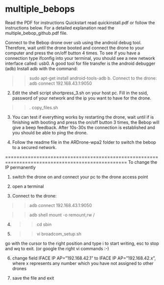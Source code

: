 # multiple_bebops

Read the PDF for instructions
Quickstart read quickinstall.pdf or follow the instructions below. For a detailed explanation read the multiple_bebop_github.pdf file.

Connect to the Bebop drone over usb using the android debug tool. Therefore, wait until the drone booted and connect the drone to your computer and press the on/off button 4 times. To see if you have a connection type ifconfig into your terminal, you should see a new network interface called: usb0.
A good tool for file transfer is the android debugger (adb)
Install adb with the command: 
>>  sudo apt-get install android-tools-adb
b.	Connect to the drone: 
>>  adb connect 192.168.43.1:9050


2.	Edit the shell script shortpress_3.sh on your host pc.
Fill in the ssid, password  of your network and the ip you want to have for the drone.
>>  . copy_files.sh
3.	You can test if everything works by restarting the drone, wait until if is finishing with booting and press the on/off button 3 times, the Bebop will give a beep feedback. After 10s-30s the connection is established and you should be able to ping the drone.
 
4.	Follow the readme file in the ARDrone-wpa2 folder to switch the bebop to a secured network.


=================================================================================================
To change the IP permanently
1. switch the drone on and connect your pc to the drone access point

2. open a terminal

3.	Connect to the drone: 
>>  adb connect 192.168.43.1:9050

>>  adb shell
>>  mount -o remount,rw /

4. >>  cd sbin

5. >>  vi broadcom_setup.sh

go with the cursor to the right position and type i to start writing, esc to stop and wq to exit. (or google the right vi commands :-)
 
6. change field IFACE IP AP=”192.168.42.1” to IFACE IP AP=”192.168.42.x”, where x represents any number which you have not assigned to other drones

7. save the file and exit
